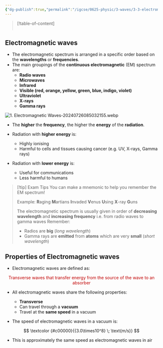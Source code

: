 ```yaml
---
{"dg-publish":true,"permalink":"/igcse/0625-physic/3-waves/3-3-electromagnetic-spectrum/1-electromagnetic-waves/","noteIcon":""}
---
```


> [!table-of-content]
> ```table-of-contents
> ```

## Electromagnetic waves
- The electromagnetic spectrum is arranged in a specific order based on the **wavelengths** or **frequencies**.
- The main groupings of the **continuous electromagnetic** (EM) spectrum are:
    - **Radio waves**
    - **Microwaves**
    - **Infrared**
    - **Visible (red, orange, yellow, green, blue, indigo, violet)**
    - **Ultraviolet**
    - **X-rays**
    - **Gamma rays**

![1. Electromagnetic Waves-20240726085032155.webp](/img/user/IGCSE/0625%20-%20Physic/3.%20Waves/3.3.%20Electromagnetic%20spectrum/Resources/1.%20Electromagnetic%20Waves-20240726085032155.webp)

- The **higher** the **frequency**, the higher the **energy** of the **radiation**.

- Radiation with **higher energy** is:
    - Highly ionising
    - Harmful to cells and tissues causing cancer (e.g. UV, X-rays, Gamma rays)
- Radiation with **lower energy** is:
    - Useful for communications
    - Less harmful to humans


> [!tip] Exam Tips
> You can make a mnemonic to help you remember the EM spectrum!
> 
> Example: **R**aging **M**artians **I**nvaded **V**enus **U**sing **X**-ray **G**uns
> 
> The electromagnetic spectrum is usually given in order of **decreasing wavelength** and **increasing frequency** i.e. from radio waves to gamma waves
> Remember:
> - Radios are **big** (*long wavelength*)
> - Gamma rays are **emitted** from **atoms** which are very **small** (*short wavelength*)

## Properties of Electromagnetic waves
- Electromagnetic waves are defined as:

<center style="color: #c00000">Transverse waves that transfer energy from the source of the wave to an absorber</center>

- All electromagnetic waves share the following properties:
	- **Transverse**
	- Can travel through a **vacuum**
	- Travel at the **same speed** in a vacuum

- The speed of electromagnetic waves in a vacuum is:

$$
\textcolor {#c00000}{{3.0\times10^8} \; \text{m/s}}
$$

- This is approximately the same speed as electromagnetic waves in air



